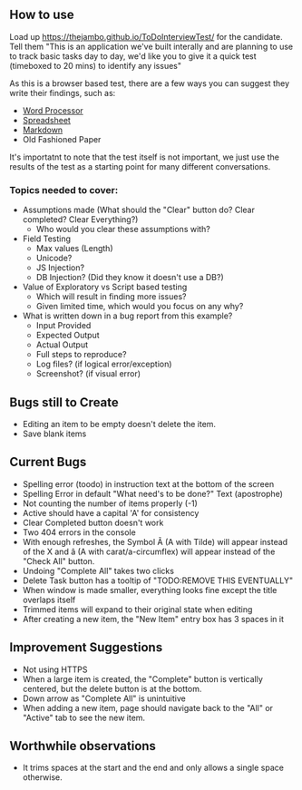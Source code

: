 ## How to use
Load up https://thejambo.github.io/ToDoInterviewTest/ for the candidate.
Tell them "This is an application we've built interally and are planning to use to track basic tasks day to day, we'd like you to give it a quick test (timeboxed to 20 mins) to identify any issues"

As this is a browser based test, there are a few ways you can suggest they write their findings, such as:
 * [Word Processor](https://www.writeurl.com/)
 * [Spreadsheet](https://ethercalc.org/)
 * [Markdown](https://dillinger.io)
 * Old Fashioned Paper
 
It's importatnt to note that the test itself is not important, we just use the results of the test as a starting point for many different conversations.

### Topics needed to cover:

* Assumptions made (What should the "Clear" button do? Clear completed? Clear Everything?)
  * Who would you clear these assumptions with?
* Field Testing
  * Max values (Length)
  * Unicode?
  * JS Injection?
  * DB Injection? (Did they know it doesn't use a DB?)
* Value of Exploratory vs Script based testing
  * Which will result in finding more issues?
  * Given limited time, which would you focus on any why?
* What is written down in a bug report from this example?
  * Input Provided
  * Expected Output
  * Actual Output
  * Full steps to reproduce?
  * Log files? (if logical error/exception)
  * Screenshot? (if visual error)

## Bugs still to Create

* Editing an item to be empty doesn't delete the item.
* Save blank items

## Current Bugs
* Spelling error (toodo) in instruction text at the bottom of the screen
* Spelling Error in default "What need's to be done?" Text (apostrophe)
* Not counting the number of items properly (-1)
* Active should have a capital 'A' for consistency
* Clear Completed button doesn't work
* Two 404 errors in the console
* With enough refreshes, the Symbol Ã (A with Tilde) will appear instead of the
 X and â (A with carat/a-circumflex) will appear instead of the "Check All"
 button.
* Undoing "Complete All" takes two clicks
* Delete Task button has a tooltip of "TODO:REMOVE THIS EVENTUALLY"
* When window is made smaller, everything looks fine except the title overlaps itself
* Trimmed items will expand to their original state when editing
* After creating a new item, the "New Item" entry box has 3 spaces in it


## Improvement Suggestions
* Not using HTTPS
* When a large item is created, the "Complete" button is vertically centered, but the delete button is at the bottom.
* Down arrow as "Complete All" is unintuitive
* When adding a new item, page should navigate back to the "All" or "Active" tab to see the new item.

## Worthwhile observations
* It trims spaces at the start and the end and only allows a single space otherwise.

